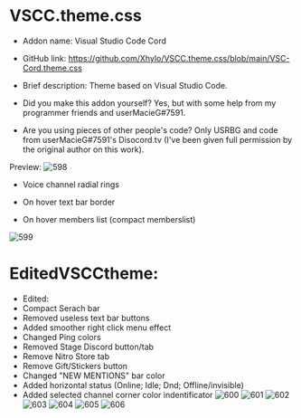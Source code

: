 
# VSCC.theme.css

- Addon name: Visual Studio Code Cord

- GitHub link: https://github.com/Xhylo/VSCC.theme.css/blob/main/VSC-Cord.theme.css

- Brief description: Theme based on Visual Studio Code.

- Did you make this addon yourself?  Yes, but with some help from my programmer friends and userMacieG#7591.

- Are you using pieces of other people's code?  Only USRBG and code from userMacieG#7591's Disocord.tv (I've been given full permission by the original author on this work).

Preview:
![598](https://user-images.githubusercontent.com/77571950/125084159-e1710800-e0d1-11eb-9fa0-fda1adf999b8.png)

- Voice channel radial rings

- On hover text bar border

- On hover members list (compact memberslist)

![599](https://cdn.discordapp.com/attachments/862688548187799565/863048038115967006/unknown.png)

# EditedVSCCtheme:
- Edited:
- Compact Serach bar
- Removed useless text bar buttons
- Added smoother right click menu effect
- Changed Ping colors
- Removed Stage Discord button/tab
- Remove Nitro Store tab
- Remove Gift/Stickers button
- Changed "NEW MENTIONS" bar color
- Added horizontal status (Online; Idle; Dnd; Offline/invisible)
- Added selected channel corner color indentificator
![600](https://cdn.discordapp.com/attachments/862688548187799565/863063261125673010/unknown.png)
![601](https://media.discordapp.net/attachments/862688548187799565/863063369765224498/unknown.png?width=1440&height=170)
![602](https://cdn.discordapp.com/attachments/862688548187799565/863063432559591494/unknown.png)
![603](https://cdn.discordapp.com/attachments/862688548187799565/863063492369580052/unknown.png)
![604](https://cdn.discordapp.com/attachments/862688548187799565/863063623257948180/unknown.png)
![605](https://cdn.discordapp.com/attachments/862688548187799565/863065582572535868/unknown.png)
![606](https://cdn.discordapp.com/attachments/862475891611271178/863072205708722186/unknown.png)
